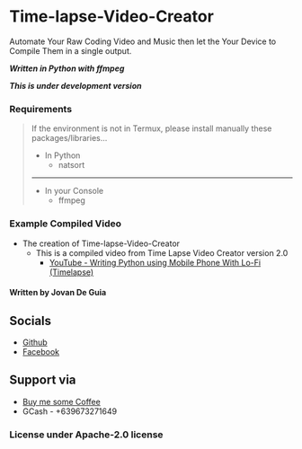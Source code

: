 # Time-lapse-Video-Creator

Automate Your Raw Coding Video and Music then let the Your Device to Compile Them in a single output.

___Written in Python with ffmpeg___

___This is under development version___

### Requirements

> If the environment is not in Termux, please install manually these packages/libraries...
>
> - In Python
>   - natsort
>
> ----
>
> - In your Console
>   - ffmpeg

### Example Compiled Video

- The creation of Time-lapse-Video-Creator
  - This is a compiled video from Time Lapse Video Creator version 2.0
    - [YouTube - Writing Python using Mobile Phone With Lo-Fi (Timelapse)](https://youtu.be/UhjoBfyIFiE)

#### Written by Jovan De Guia

## Socials

- [Github](https://github.com/jxmked)
- [Facebook](https://www.facebook.com/deguia25)

## Support via

- [Buy me some Coffee](https://www.buymeacoffee.com/jxmked)
- GCash - +639673271649

### License under Apache-2.0 license
